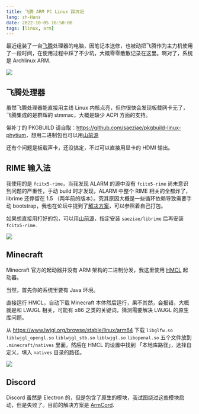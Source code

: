 ```yaml
---
title: 飞腾 ARM PC Linux 踩坑记
lang: zh-Hans
date: 2022-10-05 16:50:00
tags: [linux, arm]
---
```

最近组装了一台[飞腾](https://www.phytium.com.cn/)处理器的电脑，因笔记本送修，也被动把飞腾作为主力机使用了一段时间，在使用过程中踩了不少坑，大概零零散散记录在这里。啊对了，系统是 Archlinux ARM.

![](phytium_photo.jpg)

<!--more-->

## 飞腾处理器

虽然飞腾处理器能直接用主线 Linux 内核点亮，但你很快会发现板载网卡无了，飞腾集成的是群辉的 stmmac，大概是缺少 ACPI 方面的支持。

带补丁的 PKGBUILD 请自取：<https://github.com/saeziae/pkgbuild-linux-phytium>，想用二进制包也可以用[山前源](https://repo.saezi.ae/readme.html)

还有个问题是板载声卡，还没搞定，不过可以直接用显卡的 HDMI 输出。

## RIME 输入法

我使用的是 `fcitx5-rime`，当我发现 ALARM 的源中没有 `fcitx5-rime` 尚未意识到问题的严重性，手动 build 时才发现，ALARM 中整个 RIME 相关的全都炸了，librime 还停留在 1.5 （两年前的版本）。究其原因大概是一些循环依赖导致需要手动 bootstrap，我也在论坛中提到了[解决方案](https://archlinuxarm.org/forum/viewtopic.php?f=15&t=16159#p69999)，可以参照着自己打包。

如果想直接用打好的包，可以用[山前源](https://repo.saezi.ae/readme.html)，指定安装 `saeziae/librime` 后再安装 `fcitx5-rime`.

![](fcitx5-rime.jpg)

## Minecraft

Minecraft 官方的起动器并没有 ARM 架构的二进制分发，我这里使用 [HMCL](https://hmcl.huangyuhui.net/) 起动器。

当然，首先你的系统里要有 Java 环境。

直接运行 HMCL，自动下载 Minecraft 本体然后运行，果不其然，会报错，大概就是和 LWJGL 相关，可能有 x86 之类的关键词，猜测需要解决 LWJGL 的原生库问题。

从 <https://www.lwjgl.org/browse/stable/linux/arm64> 下载 `libglfw.so` `liblwjgl_opengl.so` `liblwjgl_stb.so` `liblwjgl.so` `libopenal.so` 五个文件放到 `.minecraft/natives` 里面，然后在 HMCL  的设置中找到 「本地库路径」，选择自定义，填入 `natives` 目录的路径。

![](minecraft.png)

## Discord

Discord 虽然是 Electron 的，但是包含了原生的模块，我试图绕过这些模块启动，但是失败了。目前的解决方案是 [ArmCord](https://github.com/ArmCord/ArmCord).